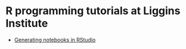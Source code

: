 # R programming tutorials at Liggins Institute
* [Generating notebooks in RStudio](1_example_notebook.md)
